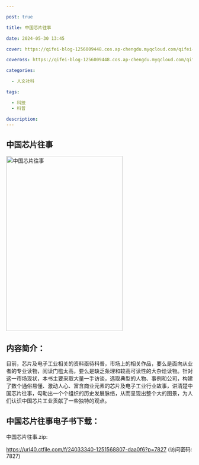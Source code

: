 ```yaml
---

post: true

title: 中国芯片往事

date: 2024-05-30 13:45

cover: https://qifei-blog-1256009448.cos.ap-chengdu.myqcloud.com/qifei-blog/41FsYMeyAVL.jpg

coveross: https://qifei-blog-1256009448.cos.ap-chengdu.myqcloud.com/qifei-blog/41FsYMeyAVL.jpg

categories:

  - 人文社科

tags:

  - 科技
  - 科普

description:
---
```


## 中国芯片往事

<img alt="中国芯片往事" class="aligncenter loading" data-was-processed="true" decoding="async" fetchpriority="high" height="471" src="https://qifei-blog-1256009448.cos.ap-chengdu.myqcloud.com/qifei-blog/41FsYMeyAVL.jpg" style="cursor: zoom-in;" width="314"/>

## 内容简介：

目前，芯片及电子工业相关的资料亟待科普，市场上的相关作品，要么是面向从业者的专业读物，阅读门槛太高，要么是缺乏条理和较高可读性的大杂烩读物。针对这一市场现状，本书主要采取大量一手访谈，选取典型的人物、事例和公司，构建了数个通俗易懂、激动人心、富含商业元素的芯片及电子工业行业故事，讲清楚中国芯片往事，勾勒出一个个组织的历史发展脉络，从而呈现出整个大的图景，为人们认识中国芯片工业贡献了一些独特的观点。

## 中国芯片往事电子书下载：

中国芯片往事.zip: 

https://url40.ctfile.com/f/24033340-1251568807-daa0f6?p=7827 (访问密码: 7827)
